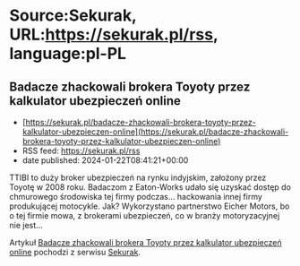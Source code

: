 # Source:Sekurak, URL:https://sekurak.pl/rss, language:pl-PL

## Badacze zhackowali brokera Toyoty przez kalkulator ubezpieczeń online
 - [https://sekurak.pl/badacze-zhackowali-brokera-toyoty-przez-kalkulator-ubezpieczen-online](https://sekurak.pl/badacze-zhackowali-brokera-toyoty-przez-kalkulator-ubezpieczen-online)
 - RSS feed: https://sekurak.pl/rss
 - date published: 2024-01-22T08:41:21+00:00

<p>TTIBI to duży broker ubezpieczeń na rynku indyjskim, założony przez Toyotę w 2008 roku. Badaczom z Eaton-Works udało się uzyskać dostęp do chmurowego środowiska tej firmy podczas… hackowania innej firmy produkującej motocykle. Jak? Wykorzystano partnerstwo Eicher Motors, bo o tej firmie mowa, z brokerami ubezpieczeń, co w branży motoryzacyjnej nie jest...</p>
<p>Artykuł <a href="https://sekurak.pl/badacze-zhackowali-brokera-toyoty-przez-kalkulator-ubezpieczen-online/" rel="nofollow">Badacze zhackowali brokera Toyoty przez kalkulator ubezpieczeń online</a> pochodzi z serwisu <a href="https://sekurak.pl" rel="nofollow">Sekurak</a>.</p>

